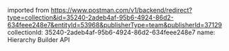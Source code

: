 imported from https://www.postman.com/v1/backend/redirect?type=collection&id=35240-2adeb4af-95b6-4924-86d2-634feee248e7&entityId=53968&publisherType=team&publisherId=37129
collectionId: 35240-2adeb4af-95b6-4924-86d2-634feee248e7
name: Hierarchy Builder API